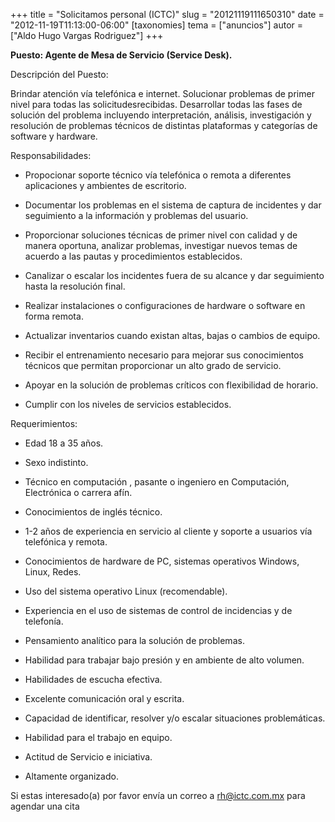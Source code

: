 +++
title = "Solicitamos  personal (ICTC)"
slug = "20121119111650310"
date = "2012-11-19T11:13:00-06:00"
[taxonomies]
tema = ["anuncios"]
autor = ["Aldo Hugo Vargas Rodriguez"]
+++

**Puesto: Agente de Mesa de Servicio (Service Desk).**

Descripción del Puesto:

Brindar atención vía telefónica e internet. Solucionar problemas de
primer nivel para todas las solicitudesrecibidas. Desarrollar todas las
fases de solución del problema incluyendo interpretación, análisis,
investigación y resolución de problemas técnicos de distintas
plataformas y categorías de software y hardware.

<!-- more -->
Responsabilidades:

-   Propocionar soporte técnico vía telefónica o remota a diferentes
    aplicaciones y ambientes de escritorio.

-   Documentar los problemas en el sistema de captura de incidentes y
    dar seguimiento a la información y problemas del usuario.

-   Proporcionar soluciones técnicas de primer nivel con calidad y de
    manera oportuna, analizar problemas, investigar nuevos temas de
    acuerdo a las pautas y procedimientos establecidos.

-   Canalizar o escalar los incidentes fuera de su alcance y dar
    seguimiento hasta la resolución final.

-   Realizar instalaciones o configuraciones de hardware o software en
    forma remota.

-   Actualizar inventarios cuando existan altas, bajas o cambios de
    equipo.

-   Recibir el entrenamiento necesario para mejorar sus conocimientos
    técnicos que permitan proporcionar un alto grado de servicio.

-   Apoyar en la solución de problemas críticos con flexibilidad de
    horario.

-   Cumplir con los niveles de servicios establecidos.

Requerimientos:

-   Edad 18 a 35 años.

-   Sexo indistinto.

-   Técnico en computación , pasante o ingeniero en Computación,
    Electrónica o carrera afín.

-   Conocimientos de inglés técnico.

-   1-2 años de experiencia en servicio al cliente y soporte a usuarios
    vía telefónica y remota.

-   Conocimientos de hardware de PC, sistemas operativos Windows, Linux,
    Redes.

-   Uso del sistema operativo Linux (recomendable).

-   Experiencia en el uso de sistemas de control de incidencias y de
    telefonía.

-   Pensamiento analítico para la solución de problemas.

-   Habilidad para trabajar bajo presión y en ambiente de alto volumen.

-   Habilidades de escucha efectiva.

-   Excelente comunicación oral y escrita.

-   Capacidad de identificar, resolver y/o escalar situaciones
    problemáticas.

-   Habilidad para el trabajo en equipo.

-   Actitud de Servicio e iniciativa.

-   Altamente organizado.

Si estas interesado(a) por favor envía un correo a rh@ictc.com.mx para
agendar una cita

